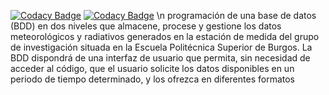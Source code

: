 [![Codacy Badge](https://app.codacy.com/project/badge/Grade/39614e5c3bf344029f0b3a785f5de777)](https://app.codacy.com?utm_source=gh&utm_medium=referral&utm_content=&utm_campaign=Badge_grade)
[![Codacy Badge](https://app.codacy.com/project/badge/Coverage/39614e5c3bf344029f0b3a785f5de777)](https://app.codacy.com?utm_source=gh&utm_medium=referral&utm_content=&utm_campaign=Badge_coverage)
\n
programación de una base de datos (BDD) en dos niveles que almacene, procese y gestione los datos meteorológicos y radiativos generados en la estación de medida del grupo de investigación situada en la Escuela Politécnica Superior de Burgos. La BDD dispondrá de una interfaz de usuario que permita, sin necesidad de acceder al código, que el usuario solicite los datos disponibles en un periodo de tiempo determinado, y los ofrezca en diferentes formatos
